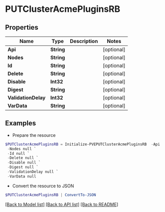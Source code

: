 # PUTClusterAcmePluginsRB
## Properties

Name | Type | Description | Notes
------------ | ------------- | ------------- | -------------
**Api** | **String** |  | [optional] 
**Nodes** | **String** |  | [optional] 
**Id** | **String** |  | [optional] 
**Delete** | **String** |  | [optional] 
**Disable** | **Int32** |  | [optional] 
**Digest** | **String** |  | [optional] 
**ValidationDelay** | **Int32** |  | [optional] 
**VarData** | **String** |  | [optional] 

## Examples

- Prepare the resource
```powershell
$PUTClusterAcmePluginsRB = Initialize-PVEPUTClusterAcmePluginsRB  -Api null `
 -Nodes null `
 -Id null `
 -Delete null `
 -Disable null `
 -Digest null `
 -ValidationDelay null `
 -VarData null
```

- Convert the resource to JSON
```powershell
$PUTClusterAcmePluginsRB | ConvertTo-JSON
```

[[Back to Model list]](../README.md#documentation-for-models) [[Back to API list]](../README.md#documentation-for-api-endpoints) [[Back to README]](../README.md)

